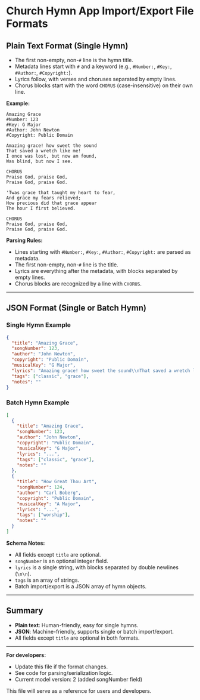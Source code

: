 # Church Hymn App Import/Export File Formats

## Plain Text Format (Single Hymn)

- The first non-empty, non-`#` line is the hymn title.
- Metadata lines start with `#` and a keyword (e.g., `#Number:`, `#Key:`, `#Author:`, `#Copyright:`).
- Lyrics follow, with verses and choruses separated by empty lines.
- Chorus blocks start with the word `CHORUS` (case-insensitive) on their own line.

**Example:**
```
Amazing Grace
#Number: 123
#Key: G Major
#Author: John Newton
#Copyright: Public Domain

Amazing grace! how sweet the sound
That saved a wretch like me!
I once was lost, but now am found,
Was blind, but now I see.

CHORUS
Praise God, praise God,
Praise God, praise God.

'Twas grace that taught my heart to fear,
And grace my fears relieved;
How precious did that grace appear
The hour I first believed.

CHORUS
Praise God, praise God,
Praise God, praise God.
```

**Parsing Rules:**
- Lines starting with `#Number:`, `#Key:`, `#Author:`, `#Copyright:` are parsed as metadata.
- The first non-empty, non-`#` line is the title.
- Lyrics are everything after the metadata, with blocks separated by empty lines.
- Chorus blocks are recognized by a line with `CHORUS`.

---

## JSON Format (Single or Batch Hymn)

### Single Hymn Example
```json
{
  "title": "Amazing Grace",
  "songNumber": 123,
  "author": "John Newton",
  "copyright": "Public Domain",
  "musicalKey": "G Major",
  "lyrics": "Amazing grace! how sweet the sound\\nThat saved a wretch like me!\\nI once was lost, but now am found,\\nWas blind, but now I see.\\n\\nCHORUS\\nPraise God, praise God,\\nPraise God, praise God.\\n\\n'Twas grace that taught my heart to fear,\\nAnd grace my fears relieved;\\nHow precious did that grace appear\\nThe hour I first believed.\\n\\nCHORUS\\nPraise God, praise God,\\nPraise God, praise God.",
  "tags": ["classic", "grace"],
  "notes": ""
}
```

### Batch Hymn Example
```json
[
  {
    "title": "Amazing Grace",
    "songNumber": 123,
    "author": "John Newton",
    "copyright": "Public Domain",
    "musicalKey": "G Major",
    "lyrics": "...",
    "tags": ["classic", "grace"],
    "notes": ""
  },
  {
    "title": "How Great Thou Art",
    "songNumber": 124,
    "author": "Carl Boberg",
    "copyright": "Public Domain",
    "musicalKey": "A Major",
    "lyrics": "...",
    "tags": ["worship"],
    "notes": ""
  }
]
```

**Schema Notes:**
- All fields except `title` are optional.
- `songNumber` is an optional integer field.
- `lyrics` is a single string, with blocks separated by double newlines (`\n\n`).
- `tags` is an array of strings.
- Batch import/export is a JSON array of hymn objects.

---

## Summary

- **Plain text**: Human-friendly, easy for single hymns.
- **JSON**: Machine-friendly, supports single or batch import/export.
- All fields except `title` are optional in both formats.

---

**For developers:**  
- Update this file if the format changes.
- See code for parsing/serialization logic.
- Current model version: 2 (added songNumber field)

This file will serve as a reference for users and developers. 